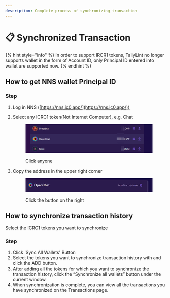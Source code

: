 ```yaml
---
description: Complete process of synchronizing transaction
---
```


# 📋 Synchronized Transaction

{% hint style="info" %}
In order to support IRCR1 tokens, TallyLint no longer supports wallet in the form of Account ID, only Principal ID entered into wallet are supported now.
{% endhint %}

## How to get NNS wallet Principal ID

### Step

1. Log in NNS ([https://nns.ic0.app/](https://nns.ic0.app/))
2.  Select any ICRC1 token(Not Internet Computer), e.g. Chat

    <figure><img src="../.gitbook/assets/image.png" alt=""><figcaption><p>Click anyone</p></figcaption></figure>
3.  Copy the address in the upper right corner

    <figure><img src="../.gitbook/assets/image (1).png" alt=""><figcaption><p>Click the button on the right</p></figcaption></figure>

## How to synchronize transaction history

Select the ICRC1 tokens you want to synchronize

### Step

1. Click 'Sync All Wallets' Button
2. Select the tokens you want to synchronize transaction history with and click the ADD button.
3. After adding all the tokens for which you want to synchronize the transaction history, click the “Synchronize all wallets” button under the current window.
4. When synchronization is complete, you can view all the transactions you have synchronized on the Transactions page.
